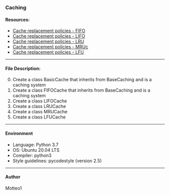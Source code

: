 ### Caching
>

#### Resources:
* [Cache replacement policies - FIFO](https://en.wikipedia.org/wiki/Cache_replacement_policies#First_In_First_Out_%28FIFO%29)
* [Cache replacement policies - LIFO](https://en.wikipedia.org/wiki/Cache_replacement_policies#Last_In_First_Out_%28LIFO%29)
* [Cache replacement policies - LRU](https://en.wikipedia.org/wiki/Cache_replacement_policies#Least_Recently_Used_%28LRU%29)
* [Cache replacement policies - MRUc](https://en.wikipedia.org/wiki/Cache_replacement_policies#Most_Recently_Used_%28MRU%29)
* [Cache replacement policies - LFU](https://en.wikipedia.org/wiki/Cache_replacement_policies#Least-Frequently_Used_%28LFU%29)

***

#### File Description:
0. Create a class BasicCache that inherits from BaseCaching and is a caching system
1. Create a class FIFOCache that inherits from BaseCaching and is a caching system
2. Create a class LIFOCache 
3. Create a class LRUCache
4. Create a class MRUCache
5. Create a class LFUCache

***

#### Environment
* Language: Python 3.7
* OS: Ubuntu 20.04 LTS
* Compiler: python3
* Style guidelines: pycodestyle (version 2.5)

***

#### Author 
Motteo1